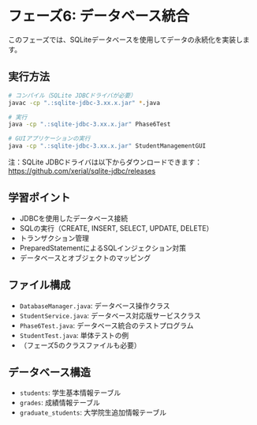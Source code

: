 # フェーズ6: データベース統合

このフェーズでは、SQLiteデータベースを使用してデータの永続化を実装します。

## 実行方法

```bash
# コンパイル（SQLite JDBCドライバが必要）
javac -cp ".:sqlite-jdbc-3.xx.x.jar" *.java

# 実行
java -cp ".:sqlite-jdbc-3.xx.x.jar" Phase6Test

# GUIアプリケーションの実行
java -cp ".:sqlite-jdbc-3.xx.x.jar" StudentManagementGUI
```

注：SQLite JDBCドライバは以下からダウンロードできます：
https://github.com/xerial/sqlite-jdbc/releases

## 学習ポイント

- JDBCを使用したデータベース接続
- SQLの実行（CREATE, INSERT, SELECT, UPDATE, DELETE）
- トランザクション管理
- PreparedStatementによるSQLインジェクション対策
- データベースとオブジェクトのマッピング

## ファイル構成

- `DatabaseManager.java`: データベース操作クラス
- `StudentService.java`: データベース対応版サービスクラス
- `Phase6Test.java`: データベース統合のテストプログラム
- `StudentTest.java`: 単体テストの例
- （フェーズ5のクラスファイルも必要）

## データベース構造

- `students`: 学生基本情報テーブル
- `grades`: 成績情報テーブル
- `graduate_students`: 大学院生追加情報テーブル